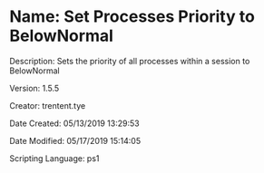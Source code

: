 ﻿# Name: Set Processes Priority to BelowNormal

Description: Sets the priority of all processes within a session to BelowNormal

Version: 1.5.5

Creator: trentent.tye

Date Created: 05/13/2019 13:29:53

Date Modified: 05/17/2019 15:14:05

Scripting Language: ps1


